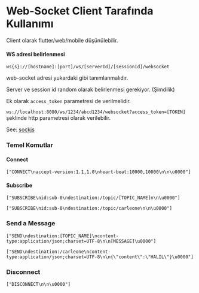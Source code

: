 # Web-Socket Client Tarafında Kullanımı

Client olarak flutter/web/mobile düşünülebilir.

#### WS adresi belirlenmesi

`ws{s}://[hostname]:[port]/ws/[serverId]/[sessionId]/websocket`

web-socket adresi yukardaki gibi tanımlanmalıdır.

Server ve session id random olarak belirlenmesi gerekiyor. (Şimdilik)

Ek olarak `access_token` parametresi de verilmelidir.

`ws://localhost:8080/ws/1234/abcd1234/websocket?access_token=[TOKEN]` şeklinde http parametresi olarak verilebilir.

See: [sockjs](https://github.com/sockjs/sockjs-client/blob/master/README.md)

### Temel Komutlar

#### Connect

```
["CONNECT\naccept-version:1.1,1.0\nheart-beat:10000,10000\n\n\u0000"]
```

#### Subscribe

```
["SUBSCRIBE\nid:sub-0\ndestination:/topic/[TOPIC_NAME]n\n\u0000"]

["SUBSCRIBE\nid:sub-0\ndestination:/topic/carleone\n\n\u0000"]
```

### Send a Message

```
["SEND\ndestination:[TOPIC_NAME]\ncontent-type:application/json;charset=UTF-8\n\n[MESSAGE]\u0000"]

["SEND\ndestination:/carleone\ncontent-type:application/json;charset=UTF-8\n\n{\"content\":\"HALIL\"}\u0000"]
```
### Disconnect

```
["DISCONNECT\n\n\u0000"]
```
